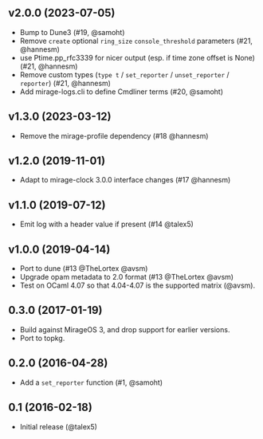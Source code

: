 ## v2.0.0 (2023-07-05)

- Bump to Dune3 (#19, @samoht)
- Remove `create` optional `ring_size` `console_threshold` parameters
  (#21, @hannesm)
- use Ptime.pp_rfc3339 for nicer output (esp. if time zone offset is
  None) (#21, @hannesm)
- Remove custom types (`type t` / `set_reporter` / `unset_reporter` /
  `reporter`) (#21, @hannesm)
- Add mirage-logs.cli to define Cmdliner terms (#20, @samoht)

## v1.3.0 (2023-03-12)

- Remove the mirage-profile dependency (#18 @hannesm)

## v1.2.0 (2019-11-01)

- Adapt to mirage-clock 3.0.0 interface changes (#17 @hannesm)

## v1.1.0 (2019-07-12)

- Emit log with a header value if present (#14 @talex5)

## v1.0.0 (2019-04-14)

- Port to dune (#13 @TheLortex @avsm)
- Upgrade opam metadata to 2.0 format (#13 @TheLortex @avsm)
- Test on OCaml 4.07 so that 4.04-4.07 is the supported matrix (@avsm).

## 0.3.0 (2017-01-19)

- Build against MirageOS 3, and drop support for earlier versions.
- Port to topkg.

## 0.2.0 (2016-04-28)

- Add a `set_reporter` function (#1, @samoht)

## 0.1 (2016-02-18)

- Initial release (@talex5)
